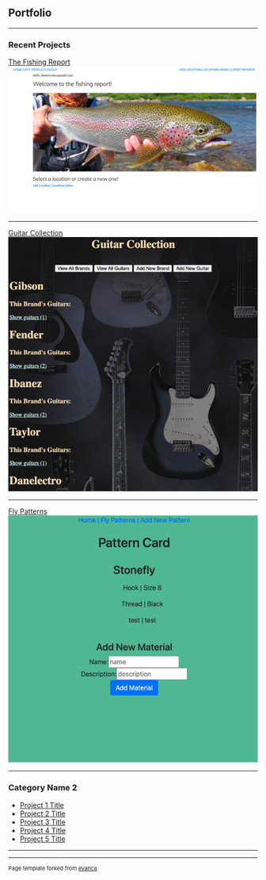 ## Portfolio

---

### Recent Projects 

[The Fishing Report](/fishing_report_page.md)
<img src="images/Screen Shot 2021-03-17 at 5.39.13 PM.png?raw=true"/>

---
[Guitar Collection](/pdf/sample_presentation.pdf)
<img src="images/Screen Shot 2021-03-17 at 5.41.54 PM.png?raw=true"/>

---
[Fly Patterns](http://example.com/)
<img src="images/Screen Shot 2021-03-17 at 5.43.54 PM.png?raw=true"/>

---

### Category Name 2

- [Project 1 Title](http://example.com/)
- [Project 2 Title](http://example.com/)
- [Project 3 Title](http://example.com/)
- [Project 4 Title](http://example.com/)
- [Project 5 Title](http://example.com/)

---




---
<p style="font-size:11px">Page template forked from <a href="https://github.com/evanca/quick-portfolio">evanca</a></p>
<!-- Remove above link if you don't want to attibute -->
